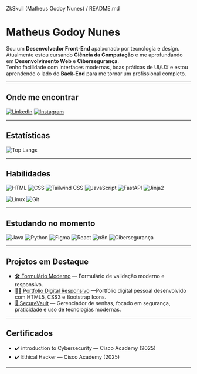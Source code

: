 ZkSkull (Matheus Godoy Nunes) / README.md

# Matheus Godoy Nunes

Sou um **Desenvolvedor Front-End** apaixonado por tecnologia e design.  
Atualmente estou cursando **Ciência da Computação** e me aprofundando em **Desenvolvimento Web** e **Cibersegurança**.  
Tenho facilidade com interfaces modernas, boas práticas de UI/UX e estou aprendendo o lado do **Back-End** para me tornar um profissional completo.  

---

## Onde me encontrar

[![LinkedIn](https://img.shields.io/badge/-LinkedIn-black?style=for-the-badge&logo=linkedin)](https://www.linkedin.com/in/matheusgnunes/)
[![Instagram](https://img.shields.io/badge/-Instagram-black?style=for-the-badge&logo=instagram)](https://www.instagram.com/nun6s/)

---

## Estatísticas

![Top Langs](https://github-readme-stats.vercel.app/api/top-langs/?username=ZkSkull&layout=compact&theme=dark)

---

## Habilidades

![HTML](https://img.shields.io/badge/-HTML-E44D26?style=for-the-badge&logo=html5&logoColor=fff)
![CSS](https://img.shields.io/badge/-CSS-1572B6?style=for-the-badge&logo=css3)
![Tailwind CSS](https://img.shields.io/badge/-TailwindCSS-06B6D4?style=for-the-badge&logo=tailwindcss&logoColor=white)
![JavaScript](https://img.shields.io/badge/-JavaScript-F7DF1E?style=for-the-badge&logo=javascript&logoColor=000)
![FastAPI](https://img.shields.io/badge/-FastAPI-009688?style=for-the-badge&logo=fastapi)
![Jinja2](https://img.shields.io/badge/-Jinja2-B41717?style=for-the-badge&logo=jinja)

![Linux](https://img.shields.io/badge/-Linux-FCC624?style=for-the-badge&logo=linux&logoColor=000)
![Git](https://img.shields.io/badge/-Git-F05032?style=for-the-badge&logo=git)

---

## Estudando no momento

![Java](https://img.shields.io/badge/-Java-007396?style=for-the-badge&logo=java)
![Python](https://img.shields.io/badge/-Python-3776AB?style=for-the-badge&logo=python)
![Figma](https://img.shields.io/badge/-Figma-black?style=for-the-badge&logo=figma)
![React](https://img.shields.io/badge/-React-20232A?style=for-the-badge&logo=react)
![n8n](https://img.shields.io/badge/-n8n-FF6A00?style=for-the-badge&logo=n8n&logoColor=white)
![Cibersegurança](https://img.shields.io/badge/-Cibersegurança-0f0f0f?style=for-the-badge&logo=kali-linux&logoColor=white)

---

## Projetos em Destaque

- [🛠️ Formulário Moderno](https://github.com/ZkSkull/Formulario-Moderno) — Formulário de validação moderno e responsivo.
- [👨‍💻 Portfolio Digital Responsivo](https://github.com/ZkSkull/Portfolio-Digital-Responsivo) —Portfólio digital pessoal desenvolvido com HTML5, CSS3 e Bootstrap Icons.
- [🔐 SecureVault](https://github.com/ZkSkull/SecureVault) — Gerenciador de senhas, focado em segurança, praticidade e uso de tecnologias modernas. 

---

## Certificados

- ✔️ introduction to Cybersecurity — Cisco Academy (2025)  
- ✔️ Ethical Hacker — Cisco Academy (2025)    

---
